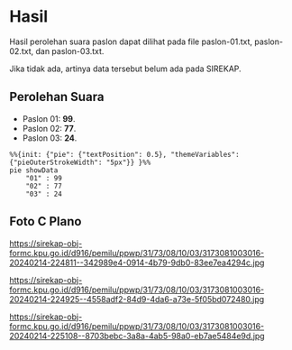 # Hasil

Hasil perolehan suara paslon dapat dilihat pada file paslon-01.txt, paslon-02.txt, dan paslon-03.txt.

Jika tidak ada, artinya data tersebut belum ada pada SIREKAP.

## Perolehan Suara

 * Paslon 01: **99**.
 * Paslon 02: **77**.
 * Paslon 03: **24**.

```mermaid
%%{init: {"pie": {"textPosition": 0.5}, "themeVariables": {"pieOuterStrokeWidth": "5px"}} }%%
pie showData
    "01" : 99
    "02" : 77
    "03" : 24
```
## Foto C Plano

https://sirekap-obj-formc.kpu.go.id/d916/pemilu/ppwp/31/73/08/10/03/3173081003016-20240214-224811--342989e4-0914-4b79-9db0-83ee7ea4294c.jpg

https://sirekap-obj-formc.kpu.go.id/d916/pemilu/ppwp/31/73/08/10/03/3173081003016-20240214-224925--4558adf2-84d9-4da6-a73e-5f05bd072480.jpg

https://sirekap-obj-formc.kpu.go.id/d916/pemilu/ppwp/31/73/08/10/03/3173081003016-20240214-225108--8703bebc-3a8a-4ab5-98a0-eb7ae5484e9d.jpg
